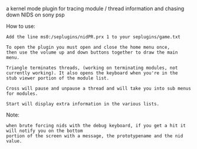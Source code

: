 a kernel mode plugin for tracing module / thread information and chasing down NIDS on sony psp 

How to use:

	Add the line ms0:/seplugins/nidPR.prx 1 to your seplugins/game.txt
	
	To open the plugin you must open and close the home menu once, 
	then use the volume up and down buttons together to draw the main menu.
	
	Triangle terminates threads, (working on terminating modules, not 
	currently working). It also opens the keyboard when you're in the 
	stub viewer portion of the module list.
	
	Cross will pause and unpause a thread and will take you into sub menus for modules.
	
	Start will display extra information in the various lists.
	
Note:
	
 	when brute forcing nids with the debug keyboard, if you get a hit it will notify you on the bottom
	portion of the screen with a message, the prototypename and the nid value.
